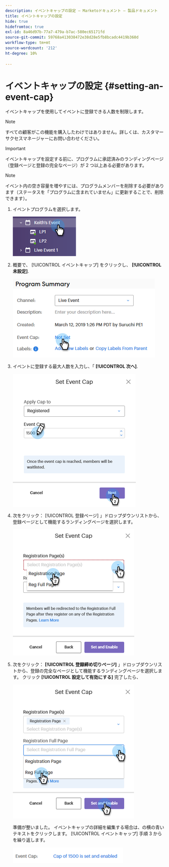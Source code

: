 ```yaml
---
description: イベントキャップの設定 — Marketoドキュメント — 製品ドキュメント
title: イベントキャップの設定
hide: true
hidefromtoc: true
exl-id: 8a46d97b-77a7-479a-b7ac-580ec65171fd
source-git-commit: 59768a413038472e38d28e5fb8bcadc4419b360d
workflow-type: tm+mt
source-wordcount: '212'
ht-degree: 10%

---
```


# イベントキャップの設定 {#setting-an-event-cap}

イベントキャップを使用してイベントに登録できる人数を制限します。

>[!NOTE]
>
>すべての顧客がこの機能を購入したわけではありません。詳しくは、カスタマーサクセスマネージャーにお問い合わせください。

>[!IMPORTANT]
>イベントキャップを設定する前に、プログラムに承認済みのランディングページ（登録ページと登録の完全なページ）が 2 つ以上ある必要があります。

>[!NOTE]
>
>イベント内の空き容量を増やすには、プログラムメンバーを削除する必要があります（ステータスを「プログラムに含まれていません」に更新することで、削除できます）。

1. イベントプログラムを選択します。

   ![画像 1](assets/setting-an-event-cap-1.png)

1. 概要で、 [!UICONTROL イベントキャップ] をクリックし、 **[!UICONTROL 未設定]**.

   ![画像 2](assets/setting-an-event-cap-2.png)

1. イベントに登録する最大人数を入力し、「 **[!UICONTROL 次へ]**.

   ![画像 3](assets/setting-an-event-cap-3.png)

1. 次をクリック： [!UICONTROL 登録ページ] 」ドロップダウンリストから、登録ページとして機能するランディングページを選択します。

   ![画像 4](assets/setting-an-event-cap-4.png)

1. 次をクリック： **[!UICONTROL 登録締め切りページ]** 」ドロップダウンリストから、登録の完全なページとして機能するランディングページを選択します。 クリック **[!UICONTROL 設定して有効にする]** 完了したら、

   ![画像 5](assets/setting-an-event-cap-5.png)

   準備が整いました。 イベントキャップの詳細を編集する場合は、の横の青いテキストをクリックします。 [!UICONTROL イベントキャップ] 手順 3 からを繰り返します。

   ![画像 6](assets/setting-an-event-cap-6.png)
